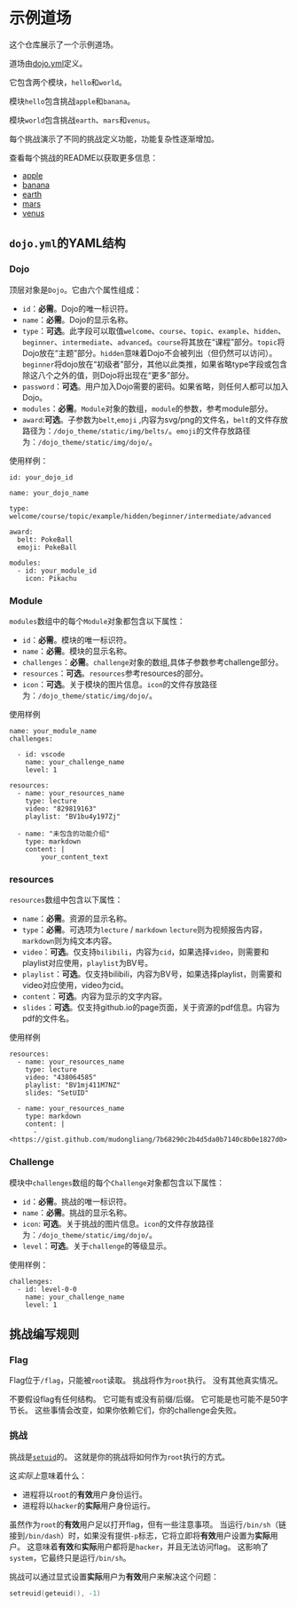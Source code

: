 # 示例道场

这个仓库展示了一个示例道场。

道场由[dojo.yml](./dojo.yml)定义。

它包含两个模块，`hello`和`world`。

模块`hello`包含挑战`apple`和`banana`。

模块`world`包含挑战`earth`、`mars`和`venus`。

每个挑战演示了不同的挑战定义功能，功能复杂性逐渐增加。

查看每个挑战的README以获取更多信息：
- [apple](./hello/apple)
- [banana](./hello/banana)
- [earth](./world/earth)
- [mars](./world/mars)
- [venus](./world/venus)

## `dojo.yml`的YAML结构

### Dojo

顶层对象是`Dojo`。它由六个属性组成：

- `id`：**必需**。Dojo的唯一标识符。
- `name`：**必需**。Dojo的显示名称。
- `type`：**可选**。此字段可以取值`welcome`、`course`、`topic`、`example`、`hidden`、`beginner`、`intermediate`、`advanced`。`course`将其放在“课程”部分。`topic`将Dojo放在“主题”部分。`hidden`意味着Dojo不会被列出（但仍然可以访问）。`beginner`将dojo放在“初级者”部分，其他以此类推，如果省略type字段或包含除这八个之外的值，则Dojo将出现在“更多”部分。
- `password`：**可选**。用户加入Dojo需要的密码。如果省略，则任何人都可以加入Dojo。
- `modules`：**必需**。`Module`对象的数组，`module`的参数，参考module部分。
- `award`:**可选**。子参数为`belt`,`emoji` ,内容为svg/png的文件名，`belt`的文件存放路径为：`/dojo_theme/static/img/belts/`。`emoji`的文件存放路径为：`/dojo_theme/static/img/dojo/`。

使用样例：
```
id: your_dojo_id

name: your_dojo_name

type: welcome/course/topic/example/hidden/beginner/intermediate/advanced

award:
  belt: PokeBall
  emoji: PokeBall

modules:
  - id: your_module_id
    icon: Pikachu
```

### Module

`modules`数组中的每个`Module`对象都包含以下属性：

- `id`：**必需**。模块的唯一标识符。
- `name`：**必需**。模块的显示名称。
- `challenges`：**必需**。`challenge`对象的数组,具体子参数参考challenge部分。
- `resources`：**可选**。`resources`参考resources的部分。
- `icon`：**可选**。关于模块的图片信息。`icon`的文件存放路径为：`/dojo_theme/static/img/dojo/`。

使用样例
```
name: your_module_name
challenges:

  - id: vscode
    name: your_challenge_name
    level: 1

resources:
  - name: your_resources_name
    type: lecture
    video: "829819163"
    playlist: "BV1bu4y197Zj"
  
  - name: "未包含的功能介绍"
    type: markdown
    content: |
        your_content_text
```

### resources

`resources`数组中包含以下属性：

- `name`：**必需**。资源的显示名称。
- `type`：**必需**。可选项为`lecture` / `markdown` `lecture`则为视频报告内容，`markdown`则为纯文本内容。
- `video`：**可选**。仅支持`bilibili`，内容为`cid`，如果选择`video`，则需要和playlist对应使用，`playlist`为BV号。
- `playlist`：**可选**。仅支持bilibili，内容为BV号，如果选择playlist，则需要和video对应使用，video为cid。
- `content`：**可选**。内容为显示的文字内容。
- `slides`：**可选**。仅支持github.io的page页面，关于资源的pdf信息。内容为pdf的文件名。

使用样例
```
resources:
  - name: your_resources_name
    type: lecture
    video: "438064585"
    playlist: "BV1mj411M7NZ"
    slides: "SetUID"

  - name: your_resources_name
    type: markdown
    content: |
      - <https://gist.github.com/mudongliang/7b68290c2b4d5da0b7140c8b0e1827d0>

```

### Challenge

模块中`challenges`数组的每个`Challenge`对象都包含以下属性：

- `id`：**必需**。挑战的唯一标识符。
- `name`：**必需**。挑战的显示名称。
- `icon`: **可选**。关于挑战的图片信息。`icon`的文件存放路径为：`/dojo_theme/static/img/dojo/`。
- `level`：**可选**。关于`challenge`的等级显示。

使用样例：
```
challenges:
  - id: level-0-0
    name: your_challenge_name
    level: 1
```
## 挑战编写规则

### Flag

Flag位于`/flag`，只能被`root`读取。
挑战将作为`root`执行。
没有其他真实情况。

不要假设flag有任何结构。
它可能有或没有前缀/后缀。
它可能是也可能不是50字节长。
这些事情会改变，如果你依赖它们，你的challenge会失败。

### 挑战

挑战是[`setuid`](https://en.wikipedia.org/wiki/Setuid)的。
这就是你的挑战将如何作为`root`执行的方式。

这*实际上*意味着什么：
- 进程将以`root`的**有效**用户身份运行。
- 进程将以`hacker`的**实际**用户身份运行。

虽然作为`root`的**有效**用户足以打开flag，但有一些注意事项。
当运行`/bin/sh`（链接到`/bin/dash`）时，如果没有提供`-p`标志，它将立即将**有效**用户设置为**实际**用户。
这意味着**有效**和**实际**用户都将是`hacker`，并且无法访问flag。
这影响了`system`，它最终只是运行`/bin/sh`。

挑战可以通过显式设置**实际**用户为**有效**用户来解决这个问题：
```c
setreuid(geteuid(), -1)